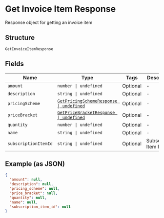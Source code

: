 
# Get Invoice Item Response

Response object for getting an invoice item

## Structure

`GetInvoiceItemResponse`

## Fields

| Name | Type | Tags | Description |
|  --- | --- | --- | --- |
| `amount` | `number \| undefined` | Optional | - |
| `description` | `string \| undefined` | Optional | - |
| `pricingScheme` | [`GetPricingSchemeResponse \| undefined`](../../doc/models/get-pricing-scheme-response.md) | Optional | - |
| `priceBracket` | [`GetPriceBracketResponse \| undefined`](../../doc/models/get-price-bracket-response.md) | Optional | - |
| `quantity` | `number \| undefined` | Optional | - |
| `name` | `string \| undefined` | Optional | - |
| `subscriptionItemId` | `string \| undefined` | Optional | Subscription Item Id |

## Example (as JSON)

```json
{
  "amount": null,
  "description": null,
  "pricing_scheme": null,
  "price_bracket": null,
  "quantity": null,
  "name": null,
  "subscription_item_id": null
}
```

